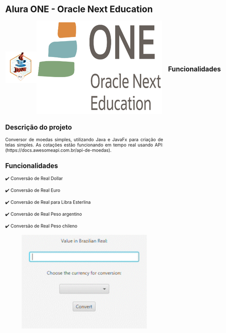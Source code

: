 # Alura ONE - Oracle Next Education

<div style="display: flex; align-items: center; margin-bottom: 20px;">
  <img src="currency-converter/img/badge.png" width="100" height="100">
  <img src="currency-converter/img/logo_one.png" width="400" height="300" style="margin-right: 20px;">
  <h2>Funcionalidades</h2>
</div>

## Descrição do projeto 

<p align="justify">
  Conversor de moedas simples, utilizando Java e JavaFx para criação de telas simples. As cotações estão funcionando em tempo real usando API: (https://docs.awesomeapi.com.br/api-de-moedas).
</p>

## Funcionalidades

:heavy_check_mark: Conversão de Real Dollar

:heavy_check_mark: Conversão de Real Euro

:heavy_check_mark: Conversão de Real para Libra Esterlina

:heavy_check_mark: Conversão de Real Peso argentino

:heavy_check_mark: Conversão de Real Peso chileno

<p align="center">
  <img src="currency-converter/img/video.gif" alt="GIF" width="400" height="300">
</p>







